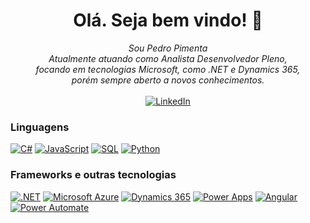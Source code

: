<!--
### Olá. Seja bem vindo!
-->
<h1 align="center">Olá. Seja bem vindo! 👋</h1>
<p align="center">
  <i>
        Sou Pedro Pimenta<br>
        Atualmente atuando como Analista Desenvolvedor Pleno,<br>
        focando em tecnologias Microsoft, como .NET e Dynamics 365,<br>
        porém sempre aberto a novos conhecimentos.<br>
    </i><br>
    <a href="https://www.linkedin.com/in/pedro-henrique-nunes-pimenta-295127b7">
        <img src="https://img.shields.io/badge/LinkedIn-blue?style=flat-square&logo=linkedin" alt="LinkedIn">
    </a>
</p>

### Linguagens
[![C#](https://img.shields.io/badge/C%23-black?style=for-the-badge&logo=csharp)](https://github.com/PeterPepper)
[![JavaScript](https://img.shields.io/badge/javascript-black?style=for-the-badge&logo=javascript)](https://github.com/PeterPepper)
[![SQL](https://img.shields.io/badge/sqlserver-black?style=for-the-badge&logo=microsoft-sql-server)](https://github.com/PeterPepper)
[![Python](https://img.shields.io/badge/python-black?style=for-the-badge&logo=python)](https://github.com/PeterPepper)

### Frameworks e outras tecnologias
[![.NET](https://img.shields.io/badge/.net-black?style=for-the-badge&logo=dotnet)](https://github.com/PeterPepper)
[![Microsoft Azure](https://img.shields.io/badge/microsoft%20azure-black?style=for-the-badge&logo=microsoftazure)](https://github.com/PeterPepper)
[![Dynamics 365](https://img.shields.io/badge/dynamics%20365-black?style=for-the-badge&logo=dynamics365)](https://github.com/PeterPepper)
[![Power Apps](https://img.shields.io/badge/powerapps-black?style=for-the-badge&logo=powerapps)](https://github.com/PeterPepper)
[![Angular](https://img.shields.io/badge/angular-black?style=for-the-badge&logo=angular)](https://github.com/PeterPepper)
[![Power Automate](https://img.shields.io/badge/power%20automate-black?style=for-the-badge&logo=powerautomate)](https://github.com/PeterPepper)

<!--
**PeterPepper/PeterPepper** is a ✨ _special_ ✨ repository because its `README.md` (this file) appears on your GitHub profile.

Here are some ideas to get you started:

- 🔭 I’m currently working on ...
- 🌱 I’m currently learning ...
- 👯 I’m looking to collaborate on ...
- 🤔 I’m looking for help with ...
- 💬 Ask me about ...
- 📫 How to reach me: ...
- 😄 Pronouns: ...
- ⚡ Fun fact: ...
-->
